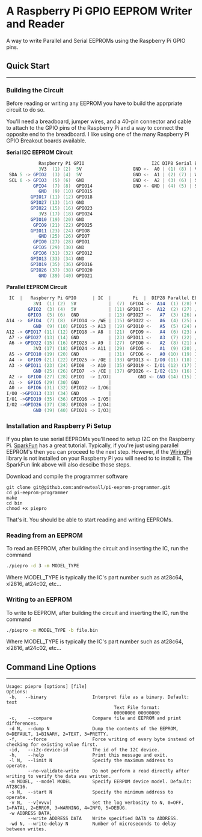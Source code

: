 # __A Raspberry Pi GPIO EEPROM Writer and Reader__ 

A way to write Parallel and Serial EEPROMs using the Raspberry Pi GPIO pins.

## __Quick Start__
------

### __Building the Circuit__
Before reading or writing any EEPROM you have to build the apprpriate circuit to do so.

You'll need a breadboard, jumper wires, and a 40-pin connector and cable to attach to the GPIO pins of the Raspberry Pi and a way to connect the opposite end to the breadboard. I like using one of the many Raspberry Pi GPIO Breakout boards available.

__Serial I2C EEPROM Circuit__
```c#
            Raspberry Pi GPIO                         I2C DIP8 Serial EEPROM
            3V3  (1) (2)  5V                   GND <-  A0 | (1) (8) | VCC -> 3V3
 SDA 5 -> GPIO2  (3) (4)  5V                   GND <-  A1 | (2) (7) | WP  -> GND
 SCL 6 -> GPIO3  (5) (6)  GND                  GND <-  A2 | (3) (6) | SCL -> GPIO2 (3)
          GPIO4  (7) (8)  GPIO14               GND <- GND | (4) (5) | SDA -> GPIO3 (5)
            GND  (9) (10) GPIO15
         GPIO17 (11) (12) GPIO18
         GPIO27 (13) (14) GND   
         GPIO22 (15) (16) GPIO23
            3V3 (17) (18) GPIO24
         GPIO10 (19) (20) GND   
          GPIO9 (21) (22) GPIO25
         GPIO11 (23) (24) GPIO8 
            GND (25) (26) GPIO7 
          GPIO0 (27) (28) GPIO1 
          GPIO5 (29) (30) GND   
          GPIO6 (31) (32) GPIO12
         GPIO13 (33) (34) GND   
         GPIO19 (35) (36) GPIO16
         GPIO26 (37) (38) GPIO20
            GND (39) (40) GPIO21
   ```

   __Parallel EEPROM Circuit__
```c#
 IC  |   Raspberry Pi GPIO      | IC  |        Pi  |  DIP28 Parallel EEPROM  |  Pi         | DIP24 Parallel EEPROM
          3V3  (1) (2)  5V            |  (7)  GPIO4 <-  A14  (1) (28) VCC  -> 5V           |
        GPIO2  (3) (4)  5V            | (11) GPIO17 <-  A12  (2) (27) /WE  -> GPIO14 (8)   |
        GPIO3  (5) (6)  GND           | (13) GPIO27 <-   A7  (3) (26) A13  -> GPIO15 (10)  | VCC -> 5V
A14 ->  GPIO4  (7) (8)  GPIO14 -> /WE | (15) GPIO22 <-   A6  (4) (25) A8   -> GPIO18 (12)  | 
          GND  (9) (10) GPIO15 -> A13 | (19) GPIO10 <-   A5  (5) (24) A9   -> GPIO23 (16)  | 
A12 -> GPIO17 (11) (12) GPIO18 -> A8  | (21)  GPIO9 <-   A4  (6) (23) A11  -> GPIO24 (18)  | /WE -> GPIO14 (8)
 A7 -> GPIO27 (13) (14) GND           | (23) GPIO11 <-   A3  (7) (22) /OE  -> GPIO25 (22)  | 
 A6 -> GPIO22 (15) (16) GPIO23 -> A9  | (27)  GPIO0 <-   A2  (8) (21) A10  -> GPIO8  (24)  | 
          3V3 (17) (18) GPIO24 -> A11 | (29)  GPIO5 <-   A1  (9) (20) /CE  -> GPIO7  (26)  | 
 A5 -> GPIO10 (19) (20) GND           | (31)  GPIO6 <-   A0 (10) (19) I/O7 -> GPIO1  (28)  | 
 A4 ->  GPIO9 (21) (22) GPIO25 -> /OE | (33) GPIO13 <- I/O0 (11) (18) I/O6 -> GPIO12 (32)  | 
 A3 -> GPIO11 (23) (24) GPIO8  -> A10 | (35) GPIO19 <- I/O1 (12) (17) I/O5 -> GPIO16 (36)  | 
          GND (25) (26) GPIO7  -> /CE | (37) GPIO26 <- I/O2 (13) (16) I/O4 -> GPIO20 (38)  | 
 A2 ->  GPIO0 (27) (28) GPIO1  -> I/O7|          GND <- GND (14) (15) I/O3 -> GPIO21 (40)  | 
 A1 ->  GPIO5 (29) (30) GND           |
 A0 ->  GPIO6 (31) (32) GPIO12 -> I/O6| 
I/O0 ->GPIO13 (33) (34) GND           |
I/O1 ->GPIO19 (35) (36) GPIO16 -> I/O5| 
I/O2 ->GPIO26 (37) (38) GPIO20 -> I/O4| 
          GND (39) (40) GPIO21 -> I/O3| 
   ```

### __Installation and Raspberry Pi Setup__

If you plan to use serial EEPROMs you'll need to setup I2C on the Raspberry Pi. [SparkFun](https://learn.sparkfun.com/tutorials/raspberry-pi-spi-and-i2c-tutorial/all) has a great tutorial. Typically, if you're just using parallel EEPROM's then you can proceed to the next step. However, if the [WiringPi](https://github.com/WiringPi/WiringPi) library is not installed on your Raspberry Pi you will need to to install it. The SparkFun link above will also descibe those steps.

Download and compile the programmer software
```
git clone git@github.com:andrewteall/pi-eeprom-programmer.git
cd pi-eeprom-programmer
make
cd bin
chmod +x piepro
```

That's it. You should be able to start reading and writing EEPROMs.

### __Reading from an EEPROM__

To read an EEPROM, after building the circuit and inserting the IC, run the command
```sh
./piepro -d 3 -m MODEL_TYPE
```
Where MODEL_TYPE is typically the IC's part number such as at28c64, xl2816, at24c02, etc...

### __Writing to an EEPROM__

To write to EEPROM, after building the circuit and inserting the IC, run the command
```sh
./piepro -m MODEL_TYPE -b file.bin
```
Where MODEL_TYPE is typically the IC's part number such as at28c64, xl2816, at24c02, etc...

## __Command Line Options__
------
```
Usage: piepro [options] [file]
Options:
 -b,   --binary                 Interpret file as a binary. Default: text
                                        Text File format:
                                        00000000 00000000
 -c,    --compare               Compare file and EEPROM and print differences.
 -d N,  --dump N                Dump the contents of the EEPROM, 0=DEFAULT, 1=BINARY, 2=TEXT, 3=PRETTY.
 -f,    --force                 Force writing of every byte instead of checking for existing value first.
 -id,   --i2c-device-id         The id of the I2C device.
 -h,    --help                  Print this message and exit.
 -l N,  --limit N               Specify the maximum address to operate.
        --no-validate-write     Do not perform a read directly after writing to verify the data was written.
 -m MODEL, --model MODEL        Specify EERPOM device model. Default: AT28C16.
 -s N,  --start N               Specify the minimum address to operate.
 -v N,  --v[vvvv]               Set the log verbosity to N, 0=OFF, 1=FATAL, 2=ERROR, 3=WARNING, 4=INFO, 5=DEBUG.
 -w ADDRESS DATA, 
        --write ADDRESS DATA    Write specified DATA to ADDRESS.
 -wd N, --write-delay N         Number of microseconds to delay between writes.
 ```